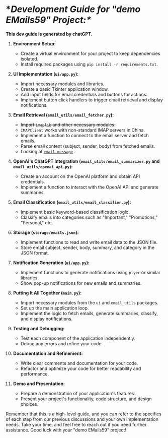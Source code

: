 # **Development Guide for "demo EMails59" Project:\**

**This dev guide is generated by chatGPT.**

1. **Environment Setup:**

   - Create a virtual environment for your project to keep dependencies isolated.
   - Install required packages using `pip install -r requirements.txt`.
2. **UI Implementation (`ui/app.py`):**

   - Import necessary modules and libraries.
   - Create a basic Tkinter application window.
   - Add input fields for email credentials and buttons for actions.
   - Implement button click handlers to trigger email retrieval and display notifications.
3. **Email Retrieval (`email_utils/email_fetcher.py`):**

   - ~~Import `imaplib` and other necessary modules.~~
   - `IMAPClient` works with non-standard IMAP servers in China.
   - Implement a function to connect to the email server and fetch emails.
   - Parse email content (subject, sender, body) from fetched emails.
   - Looking at [`email.message`](https://docs.python.org/3.9/library/email.message.html#module-email.message "email.message: The base class representing email messages.") .
4. **OpenAI's ChatGPT Integration (`email_utils/email_summarizer.py` and `email_utils/openai_api.py`):**

   - Create an account on the OpenAI platform and obtain API credentials.
   - Implement a function to interact with the OpenAI API and generate summaries.
5. **Email Classification (`email_utils/email_classifier.py`):**

   - Implement basic keyword-based classification logic.
   - Classify emails into categories such as "Important," "Promotions," "Personal," etc.
6. **Storage (`storage/emails.json`):**

   - Implement functions to read and write email data to the JSON file.
   - Store email subject, sender, body, summary, and category in the JSON format.
7. **Notification Generation (`ui/app.py`):**

   - Implement functions to generate notifications using `plyer` or similar libraries.
   - Show pop-up notifications for new emails and summaries.
8. **Putting It All Together (`main.py`):**

   - Import necessary modules from the `ui` and `email_utils` packages.
   - Set up the main application loop.
   - Implement the logic to fetch emails, generate summaries, classify, and display notifications.
9. **Testing and Debugging:**

   - Test each component of the application independently.
   - Debug any errors and refine your code.
10. **Documentation and Refinement:**

    - Write clear comments and documentation for your code.
    - Refactor and optimize your code for better readability and performance.
11. **Demo and Presentation:**

    - Prepare a demonstration of your application's features.
    - Present your project's functionality, code structure, and design choices.

Remember that this is a high-level guide, and you can refer to the specifics of each step from our previous discussions and your own implementation needs. Take your time, and feel free to reach out if you need further assistance. Good luck with your "demo EMails59" project!
